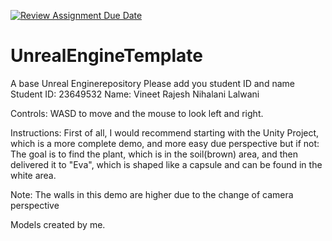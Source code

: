 [![Review Assignment Due Date](https://classroom.github.com/assets/deadline-readme-button-24ddc0f5d75046c5622901739e7c5dd533143b0c8e959d652212380cedb1ea36.svg)](https://classroom.github.com/a/uYY8lrdZ)
# UnrealEngineTemplate
A base Unreal Enginerepository
Please add you student ID and name
Student ID: 23649532
Name: Vineet Rajesh Nihalani Lalwani

Controls: WASD to move and the mouse to look left and right.

Instructions: First of all, I would recommend starting with the Unity Project, which is a more complete demo, and more easy
due perspective but if not:
The goal is to find the plant, which is in the soil(brown) area, and then delivered it to "Eva", 
which is shaped like a capsule and can be found in the white area.

Note: The walls in this demo are higher due to the change of camera perspective

Models created by me.
